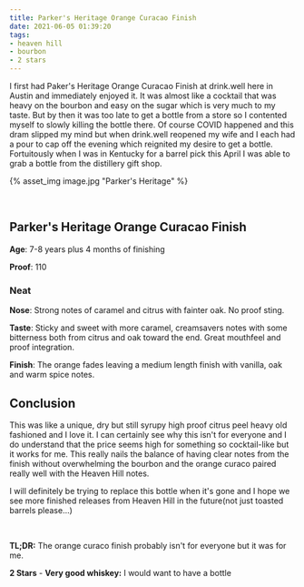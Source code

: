 ```yaml
---
title: Parker's Heritage Orange Curacao Finish
date: 2021-06-05 01:39:20
tags:
- heaven hill
- bourbon
- 2 stars
---
```


I first had Paker's Heritage Orange Curacao Finish at drink.well here in Austin and immediately enjoyed it. It was almost like a cocktail that was heavy on the bourbon and easy on the sugar which is very much to my taste. But by then it was too late to get a bottle from a store so I contented myself to slowly killing the bottle there. Of course COVID happened and this dram slipped my mind but when drink.well reopened my wife and I each had a pour to cap off the evening which reignited my desire to get a bottle. Fortuitously when I was in Kentucky for a barrel pick this April I was able to grab a bottle from the distillery gift shop.

{% asset_img image.jpg "Parker's Heritage" %}

&nbsp;

## Parker's Heritage Orange Curacao Finish

**Age**: 7-8 years plus 4 months of finishing

**Proof**: 110

### Neat
**Nose**: Strong notes of caramel and citrus with fainter oak. No proof sting.

**Taste**: Sticky and sweet with more caramel, creamsavers notes with some bitterness both from citrus and oak toward the end. Great mouthfeel and proof integration.

**Finish**: The orange fades leaving a medium length finish with vanilla, oak and warm spice notes.

## Conclusion

This was like a unique, dry but still syrupy high proof citrus peel heavy old fashioned and I love it. I can certainly see why this isn't for everyone and I do understand that the price seems high for something so cocktail-like but it works for me. This really nails the balance of having clear notes from the finish without overwhelming the bourbon and the orange curaco paired really well with the Heaven Hill notes.

I will definitely be trying to replace this bottle when it's gone and I hope we see more finished releases from Heaven Hill in the future(not just toasted barrels please...)

&nbsp;

**TL;DR:** The orange curaco finish probably isn't for everyone but it was for me.

**2 Stars** - **Very good whiskey:** I would want to have a bottle
